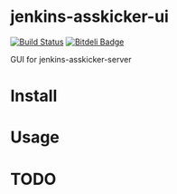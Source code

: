jenkins-asskicker-ui
====================
[![Build Status](https://travis-ci.org/aferre/jenkins-asskicker-ui.png?branch=master)](https://travis-ci.org/aferre/jenkins-asskicker-ui)
[![Bitdeli Badge](https://d2weczhvl823v0.cloudfront.net/aferre/jenkins-asskicker-ui/trend.png)](https://bitdeli.com/free "Bitdeli Badge")

GUI for jenkins-asskicker-server

Install
=======

Usage
=====

TODO
====
